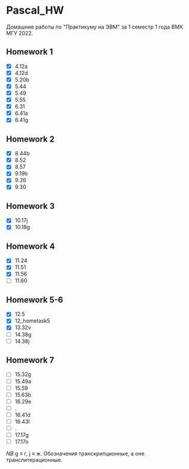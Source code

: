 # Pascal_HW
Домашние работы по "Практикуму на ЭВМ" за 1 семестр 1 года ВМК МГУ 2022.
## Homework 1
- [x] 4.12a
- [x] 4.12d
- [x] 5.20b
- [x] 5.44
- [x] 5.49
- [x] 5.55
- [x] 6.31
- [x] 6.41a
- [x] 6.41g
## Homework 2
- [x] 8.44b
- [x] 8.52
- [x] 8.57
- [x] 9.19b
- [x] 9.26
- [x] 9.30

## Homework 3
- [x] 10.17j
- [x] 10.18g

## Homework 4
- [x] 11.24
- [x] 11.51
- [x] 11.56
- [ ] 11.60

## Homework 5-6
- [x] 12.5
- [x] 12_hometask5
- [x] 13.32v
- [ ] 14.38g
- [ ] 14.38j

## Homework 7

- [ ] 15.32g
- [ ] 15.49a
- [ ] 15.59
- [ ] 15.63b
- [ ] 16.29e
- [ ] .
- [ ] 16.41d
- [ ] 16.43l
- [ ] .
- [ ] 17.17g
- [ ] 17.17o

_NB_ g ≡ г, j ≡ ж. Обозначения транскрипционные, а оне транслитерационные.
